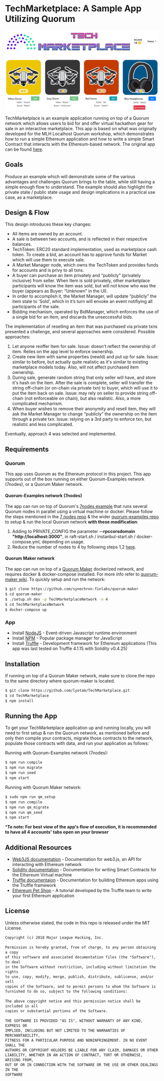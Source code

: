 # TechMarketplace: A Sample App Utilizing Quorum
![TechMarketplace](TechMarketplace.PNG)

TechMarketplace is an example application running on top of a Quorum network which allows users to bid for and offer virtual hackathon gear for sale in an interactive marketplace. This app is based on what was originally developed for the MLH Localhost Quorum workshop, which demonstrates how to run a simple Ethereum application and how to write a simple Smart Contract that interacts with the Ethereum-based network. The original app can be found [here](https://github.com/MLH/mlh-localhost-tech-marketplace).

## Goals 

Produce an example which will demonstrate some of the various advantages and challenges Quorum brings to the table, while still having a simple enough flow to understand. The example should also highlight the private state / public state usage and design implications in a practical use case, as a marketplace. 
 
## Design & Flow
This design introduces these key changes:
-	All items are owned by an account.
-	A sale is between two accounts, and is reflected in their respective balances.
-	TechToken: ERC20 standard implementation, used as marketplace cash token. To create a bid, an account has to approve funds for Market which will use them to execute sale. 
-	A Market Manager node, which owns the TechToken and provides funds for accounts and is privy to all txns. 
-	A buyer can purchase an item privately and “publicly” (privately inclusive) from seller. When Item is sold privately, other marketplace participants will know the item was sold, but will not know who was the buyer (appears as Buyer: “Unknown” in the UI). 
-	In order to accomplish it, the Market Manager, will update “publicly” the item state to 'Sold', which in it’s turn will envoke an event notifiying all participants of the sale. 
-	Bidding mechanism, operated by BidManager, which enforces the use of a single bid for an item, and discards the unseccessful bids. 

The implementation of reselling an item that was purchased via private txns presented a challenge, and several approaches were considered.
Possible approaches:
1.	Let anyone reoffer Item for sale. 
Issue: doesn't reflect the ownership of item. Relies on the app level to enforce ownership.
2.	Create new item with same properties (newId) and put up for sale. 
Issue: similar to before, but actually quite realistic as it's similar to existing marketplace models today. Also, will not affect purchased item ownership.
3.	During sale, generate random string that only seller will have, and store it's hash on the item. After the sale is complete, seller will transfer the string off-chain (or on-chain via private txn) to buyer, which will use it to put the item back on sale. Issue: may rely on seller to provide string off-chain (not enforceable on chain), but also realistic. Also, a more complicated mechanism.
4.	When buyer wishes to remove their anonymity and resell item, they will ask the Market Manager to change “publicly” the ownership on the item through a private txn.
Issue: relying on a 3rd party to enforce txn, but realistic and less complicated.

Eventually, approach 4 was selected and implemented.

## Requirements
### Quorum
This app uses Quorum as the Ethereum protocol in this project. This app supports out of the box running on either Quorum-Examples network (7nodes), or a Quorum Maker network.

#### Quorum-Examples network (7nodes)
The app can run on top of Quorum's [7nodes example](https://github.com/jpmorganchase/quorum-examples/tree/master/examples/7nodes) that runs several Quorum nodes in parallel using a virtual machine or docker.
Please follow the steps mentioned in the [7 nodes repo](https://github.com/jpmorganchase/quorum-examples/tree/master/examples/7nodes) & the wider [quorum-examples repo](https://github.com/jpmorganchase/quorum-examples) to setup & run the local Quorum network **with these modification**:
1. Adding to PRIVATE_CONFIG the parameter **--rpccorsdomain "http://localhost:3000"**, in raft-start.sh / instanbul-start.sh / docker-compose.yml, depending on usage.
2. Reduce the number of nodes to 4 by following steps 1,2 [here](https://github.com/jpmorganchase/quorum-examples/tree/master/examples/7nodes#reducing-the-number-of-nodes).

#### Quorum Maker network 
The app can run on top of a [Quorum Maker](https://github.com/synechron-finlabs/quorum-maker) dockerized network, and requires 
docker & docker-compose installed. For more info refer to [quorum-maker wiki](https://github.com/synechron-finlabs/quorum-maker/wiki).
To quickly setup and run the network:
```sh
$ git clone https://github.com/synechron-finlabs/quorum-maker
$ cd quorum-maker
$ ./setup.sh dev -p TechMarketplaceNetwork -n 4
$ cd TechMarketplaceNetwork
$ docker-compose up
```

### App
* Install [NodeJS](https://nodejs.org) - Event-driven Javascript runtime environment
* Install [NPM](https://www.npmjs.com/) - Popular package manager for JavaScript
* Install [Truffle](http://truffleframework.com/) - Development framework for Ethereum applications (This app was last tested on Truffle 4.1.15 with Solidity v0.4.25)


## Installation
If running on top of a Quorum Maker network, make sure to clone the repo to the same directory where quorum-maker is located.


```sh
$ git clone https://github.com/lyotam/TechMarketplace.git
$ cd TechMarketplace
$ npm install
```

## Running the App

To get your TechMarketplace application up and running locally, you will need to first setup & run the Quorum network, as mentioned before and only then compile your contracts, migrate those contracts to the network, populate those contracts with data, and run your application as follows:


Running with Quorum-Examples network (7nodes):

```sh
$ npm run compile
$ npm run migrate
$ npm run seed
$ npm start
```

Running with Quorum Maker network:

```sh
$ sudo npm run qm_setup
$ npm run compile
$ npm run qm_migrate
$ npm run qm_seed
$ npm start
```


***To note: For best view of the app's flow of execution, it is recommended to have all 4 accounts' tabs open on your browser**



## Additional Resources

* [Web3JS documentation](https://github.com/ethereum/wiki/wiki/JavaScript-API) - Documentation for web3.js, an API for interacting with Ethereum network
* [Solidity documentation](https://solidity.readthedocs.io) - Documentation for writing Smart Contracts for the Ethereum Virtual machine
* [Truffle documentaion](http://truffleframework.com/docs/) - Documentation for building Ethereum apps using the Truffle framework
* [Ethereum Pet Shop](http://truffleframework.com/tutorials/pet-shop) - A tutorial developed by the Truffle team to write your first Ethereum application

## License

Unless otherwise stated, the code in this repo is released under the MIT
License.

```
Copyright (c) 2018 Major League Hacking, Inc.

Permission is hereby granted, free of charge, to any person obtaining a copy
of this software and associated documentation files (the "Software"), to deal
in the Software without restriction, including without limitation the rights
to use, copy, modify, merge, publish, distribute, sublicense, and/or sell
copies of the Software, and to permit persons to whom the Software is
furnished to do so, subject to the following conditions:

The above copyright notice and this permission notice shall be included in all
copies or substantial portions of the Software.

THE SOFTWARE IS PROVIDED "AS IS", WITHOUT WARRANTY OF ANY KIND, EXPRESS OR
IMPLIED, INCLUDING BUT NOT LIMITED TO THE WARRANTIES OF MERCHANTABILITY,
FITNESS FOR A PARTICULAR PURPOSE AND NONINFRINGEMENT. IN NO EVENT SHALL THE
AUTHORS OR COPYRIGHT HOLDERS BE LIABLE FOR ANY CLAIM, DAMAGES OR OTHER
LIABILITY, WHETHER IN AN ACTION OF CONTRACT, TORT OR OTHERWISE, ARISING FROM,
OUT OF OR IN CONNECTION WITH THE SOFTWARE OR THE USE OR OTHER DEALINGS IN THE
SOFTWARE
```
